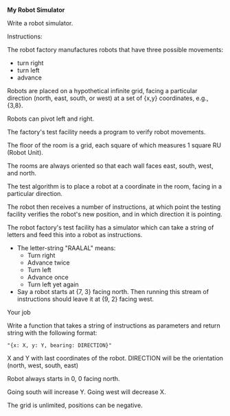 **My Robot Simulator**


Write a robot simulator.

Instructions:

The robot factory manufactures robots that have three possible
movements:

- turn right
- turn left
- advance

Robots are placed on a hypothetical infinite grid, facing a particular
direction (north, east, south, or west) at a set of {x,y} coordinates,
e.g., {3,8}.

Robots can pivot left and right.

The factory's test facility needs a program to verify robot movements.

The floor of the room is a grid, each square of which measures 1 square
RU (Robot Unit).

The rooms are always oriented so that each wall faces east, south, west,
and north.

The test algorithm is to place a robot at a coordinate in the room,
facing in a particular direction.

The robot then receives a number of instructions, at which point the
testing facility verifies the robot's new position, and in which
direction it is pointing.

The robot factory's test facility has a simulator which can take a
string of letters and feed this into a robot as instructions.

- The letter-string "RAALAL" means:
    - Turn right
    - Advance twice
    - Turn left
    - Advance once
    - Turn left yet again
- Say a robot starts at {7, 3} facing north. Then running this stream of instructions should leave it at {9, 2} facing west.

Your job

Write a function that takes a string of instructions as parameters and return string with the following format:

```
"{x: X, y: Y, bearing: DIRECTION}"

```

X and Y with last coordinates of the robot.
DIRECTION will be the orientation (north, west, south, east)

Robot always starts in 0, 0 facing north.

Going south will increase Y.
Going west will decrease X.

The grid is unlimited, positions can be negative.
